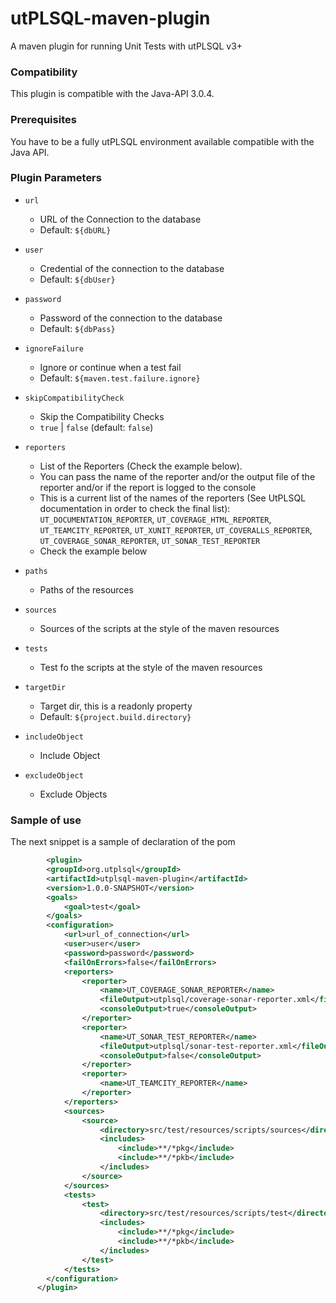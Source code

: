 # utPLSQL-maven-plugin
A maven plugin for running Unit Tests with utPLSQL v3+

### Compatibility

This plugin is compatible with the Java-API 3.0.4.

### Prerequisites
You have to be a fully utPLSQL environment available compatible with the Java API.


### Plugin Parameters 

* `url`
  * URL of the Connection to the database
  * Default: `${dbURL}`
* `user`
  * Credential of the connection to the database
  * Default: `${dbUser}`
* `password`
  * Password of the connection to the database
  * Default: `${dbPass}`
* `ignoreFailure`
  * Ignore or continue when a test fail
  * Default: `${maven.test.failure.ignore}`
* `skipCompatibilityCheck`
  * Skip the Compatibility Checks
  * `true` | `false` (default: `false`)
* `reporters`
  * List of the Reporters (Check the example below).
  * You can pass the name of the reporter and/or the output file of the reporter and/or if the report is logged to the console
  * This is a current list of the names of the reporters (See UtPLSQL documentation in order to check the final list): `UT_DOCUMENTATION_REPORTER`, `UT_COVERAGE_HTML_REPORTER`, `UT_TEAMCITY_REPORTER`, `UT_XUNIT_REPORTER`, `UT_COVERALLS_REPORTER`, `UT_COVERAGE_SONAR_REPORTER`,  `UT_SONAR_TEST_REPORTER`
  * Check the example below 
  
* `paths`
  * Paths of the resources
* `sources`
  * Sources of the scripts at the style of the maven resources
* `tests`
  * Test fo the scripts at the style of the maven resources
* `targetDir`
  * Target dir, this is a readonly property
  * Default: `${project.build.directory}`
* `includeObject`
  * Include Object
* `excludeObject`
  * Exclude Objects



### Sample of use
The next snippet is a sample of declaration of the pom
```xml
		<plugin>
		<groupId>org.utplsql</groupId>
		<artifactId>utplsql-maven-plugin</artifactId>
		<version>1.0.0-SNAPSHOT</version>
        <goals>
            <goal>test</goal>
        </goals>
        <configuration>
			<url>url_of_connection</url>
			<user>user</user>
			<password>password</password>
			<failOnErrors>false</failOnErrors>
			<reporters>
				<reporter>
					<name>UT_COVERAGE_SONAR_REPORTER</name>
					<fileOutput>utplsql/coverage-sonar-reporter.xml</fileOutput>
					<consoleOutput>true</consoleOutput>
				</reporter>
				<reporter>
					<name>UT_SONAR_TEST_REPORTER</name>
					<fileOutput>utplsql/sonar-test-reporter.xml</fileOutput>
					<consoleOutput>false</consoleOutput>
				</reporter>
				<reporter>
					<name>UT_TEAMCITY_REPORTER</name>
				</reporter>
			</reporters>
			<sources>
				<source>
					<directory>src/test/resources/scripts/sources</directory>
					<includes>
						<include>**/*pkg</include>
						<include>**/*pkb</include>
					</includes>
				</source>
			</sources>
			<tests>
				<test>
					<directory>src/test/resources/scripts/test</directory>
					<includes>
						<include>**/*pkg</include>
						<include>**/*pkb</include>
					</includes>
				</test>
			</tests>                  
        </configuration>
      </plugin>
```

